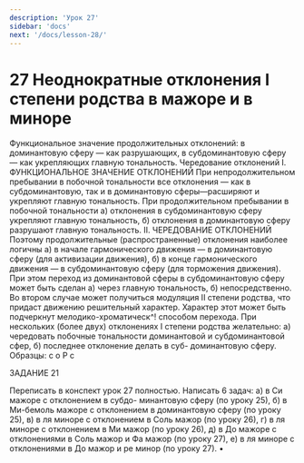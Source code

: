 ```yaml
---
description: 'Урок 27'
sidebar: 'docs'
next: '/docs/lesson-28/'
---
```


# 27 Неоднократные отклонения I степени родства в мажоре и в миноре

Функциональное значение продолжительных отклонений: в доминантовую
сферу — как разрушающих, в субдоминантовую сферу — как укрепляющих
главную тональность. Чередование отклонений
I. ФУНКЦИОНАЛЬНОЕ ЗНАЧЕНИЕ ОТКЛОНЕНИЙ
При непродолжительном пребывании в побочной тональности все отклонения — как в субдоминантовую, так и в доминантовую сферы—расширяют и укрепляют главную тональность.
При продолжительном пребывании в побочной тональности
а)	отклонения в субдоминантовую сферу укрепляют главную тональность,
б)	отклонения в доминантовую сферу разрушают главную тональность.
II. ЧЕРЕДОВАНИЕ ОТКЛОНЕНИЙ
Поэтому продолжительные (распространенные) отклонения наиболее логичны
а)	в начале гармонического движения — в доминантовую сферу (для активизации движения),
б)	в конце гармонического движения — в субдоминантовую сферу (для торможения движения).
При этом переход из доминантовой сферы в субдоминантовую сферу может быть сделан а) через главную тональность, б) непосредственно.
Во втором случае может получиться модуляция II степени родства, что придаст движению решительный характер. Характер этот может быть подчеркнут мелодико-хроматическ^! способом перехода.
При нескольких (более двух) отклонениях I степени родства желательно: а) чередовать побочные тональности доминантовой и субдоминантовой сфер, б) последнее отклонение делать в суб- доминантовую сферу.
Образцы:
с	о	Р	с



ЗАДАНИЕ 21

Переписать в конспект урок 27 полностью.
Написать 6 задач: а) в Си мажоре с отклонением в субдо- минантовую сферу (по уроку 25), б) в Ми-бемоль мажоре с отклонением в доминантовую сферу (по уроку 25), в) в ля миноре с отклонением в Соль мажор (по уроку 26), г) в ля миноре с отклонением в Ми мажор (по уроку 26), д) в До мажоре с отклонениями в Соль мажор и Фа мажор (по уроку 27), е) в ля миноре с отклонениями в До мажор и ре минор (по уроку 27). •
